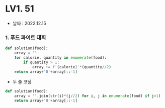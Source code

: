 # LV1. 51

- 날짜 : 2022.12.15



### 1. 푸드 파이트 대회

```python
def solution(food):
    array = ''
    for calorie, quantity in enumerate(food):
        if quantity > 1:
            array += f'{calorie}'*(quantity//2)
    return array+'0'+array[::-1]
```

- 두 줄 코딩

```python
def solution(food):
    array = ''.join(str(i)*(j//2) for i, j in enumerate(food) if j>1)
    return array+'0'+array[::-1]
```

